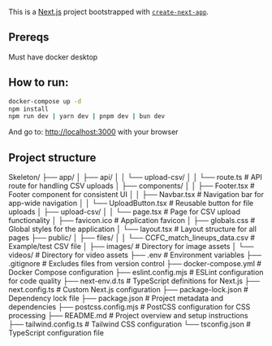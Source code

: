 This is a [Next.js](https://nextjs.org) project bootstrapped with [`create-next-app`](https://nextjs.org/docs/app/api-reference/cli/create-next-app).

## Prereqs
Must have docker desktop

## How to run:
```bash
docker-compose up -d
npm install
npm run dev | yarn dev | pnpm dev | bun dev
```
And go to: [http://localhost:3000](http://localhost:3000) with your browser


## Project structure
Skeleton/
├── app/
│   ├── api/
│   │   └── upload-csv/
│   │       └── route.ts                # API route for handling CSV uploads
│   ├── components/
│   │   ├── Footer.tsx                  # Footer component for consistent UI
│   │   ├── Navbar.tsx                  # Navigation bar for app-wide navigation
│   │   └── UploadButton.tsx            # Reusable button for file uploads
│   ├── upload-csv/
│   │   └── page.tsx                    # Page for CSV upload functionality
│   ├── favicon.ico                     # Application favicon
│   ├── globals.css                     # Global styles for the application
│   └── layout.tsx                      # Layout structure for all pages
├── public/
│   ├── files/
│   │   └── CCFC_match_lineups_data.csv # Example/test CSV file
│   ├── images/                         # Directory for image assets
│   └── videos/                         # Directory for video assets
├── .env                                # Environment variables
├── .gitignore                          # Excludes files from version control
├── docker-compose.yml                  # Docker Compose configuration
├── eslint.config.mjs                   # ESLint configuration for code quality
├── next-env.d.ts                       # TypeScript definitions for Next.js
├── next.config.ts                      # Custom Next.js configuration
├── package-lock.json                   # Dependency lock file
├── package.json                        # Project metadata and dependencies
├── postcss.config.mjs                  # PostCSS configuration for CSS processing
├── README.md                           # Project overview and setup instructions
├── tailwind.config.ts                  # Tailwind CSS configuration
└── tsconfig.json                       # TypeScript configuration file
